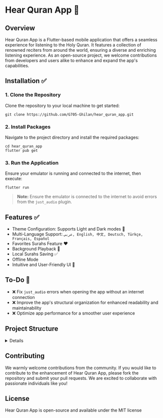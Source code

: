 # Hear Quran App 📱

## Overview
Hear Quran App is a Flutter-based mobile application that offers a seamless experience for listening to the Holy Quran. It features a collection of renowned reciters from around the world, ensuring a diverse and enriching listening experience. As an open-source project, we welcome contributions from developers and users alike to enhance and expand the app's capabilities.

## Installation ✅

### 1. Clone the Repository
Clone the repository to your local machine to get started:
```shell
git clone https://github.com/G705-Ghilan/hear_quran_app.git
```

### 2. Install Packages
Navigate to the project directory and install the required packages:
```shell
cd hear_quran_app
flutter pub get
```

### 3. Run the Application
Ensure your emulator is running and connected to the internet, then execute:
```shell
flutter run
```
> **Note:** Ensure the emulator is connected to the internet to avoid errors from the `just_audio` plugin.

## Features ✅

- Theme Configuration: Supports Light and Dark modes 💪
- Multi-Language Support: `عربي, English, 中文, Deutsch, Türkçe, Français, Español`
- Favorites Surahs Feature ♥️
- Background Playback 💯
- Local Surahs Saving ✅
- Offline Mode
- Intuitive and User-Friendly UI 🤝


## To-Do 🚀

- ❌ Fix `just_audio` errors when opening the app without an internet connection
- ❌ Improve the app's structural organization for enhanced readability and maintainability
- ❌ Optimize app performance for a smoother user experience


## Project Structure


<details>

````

lib
├── core
│   ├── app_route.dart
│   ├── extenstions.dart
│   ├── localization
│   │   ├── app_ar.arb
│   │   ├── app_en.arb
│   │   ├── generated
│   │   │   ├── strings_ar.dart
│   │   │   ├── strings.dart
│   │   │   └── strings_en.dart
│   │   └── localization.dart
│   ├── resources
│   │   ├── images.dart
│   │   ├── resources.dart
│   │   └── theme.dart
│   ├── usecase
│   │   └── usecase.dart
│   └── widgets
│       ├── bloc_player_stream.dart
│       ├── dialogs
│       │   ├── about_dialog.dart
│       │   ├── dialogs.dart
│       │   └── select_lang_dialog.dart
│       ├── headline.dart
│       ├── miniplayer
│       │   ├── custom_progress_bar.dart
│       │   ├── lerp_int.dart
│       │   ├── max_panel.dart
│       │   ├── miniplayer.dart
│       │   ├── miniplayer_wdget.dart
│       │   ├── min_panel.dart
│       │   └── play_icon.dart
│       ├── reciter_item.dart
│       ├── setting_item.dart
│       ├── surah_item.dart
│       ├── widgets.dart
│       └── with_observer.dart
├── dependencies_injection.dart
├── features
│   ├── general
│   │   ├── general.dart
│   │   └── settings
│   │       ├── cubit
│   │       │   ├── settings_cubit.dart
│   │       │   └── settings_state.dart
│   │       └── settings_tab.dart
│   └── quran_player
│       ├── data
│       │   ├── datasource
│       │   │   └── quran_local_datasource.dart
│       │   ├── models
│       │   │   ├── models.dart
│       │   │   ├── reciter_mode.dart
│       │   │   └── surah_model.dart
│       │   └── repository
│       │       └── quran_repository_impl.dart
│       ├── domain
│       │   ├── entities
│       │   │   ├── entities.dart
│       │   │   ├── reciter.dart
│       │   │   └── surah.dart
│       │   ├── repository
│       │   │   └── quran_repository.dart
│       │   └── usecases
│       │       ├── get_reciters.dart
│       │       ├── get_reciter_surahs.dart
│       │       └── usecases.dart
│       └── presentation
│           ├── cubit
│           │   ├── quran_player_cubit.dart
│           │   └── quran_player_state.dart
│           ├── navigator_wrapper.dart
│           └── tabs
│               ├── favorites.dart
│               └── home
│                   ├── home.dart
│                   ├── reciters_sub_tab.dart
│                   └── surahs_sub_tab.dart
├── hear_quran_app.dart
├── main.dart
└── services
    ├── audio_player
    │   └── quran_player.dart
    ├── hive
    │   ├── defualts_box_values.dart
    │   ├── enums.dart
    │   ├── hive.dart
    │   ├── main_box.dart
    │   └── main_box_mixin.dart
    ├── permissions_handler
    │   ├── handler.dart
    │   └── permissions_handler.dart
    └── services.dart

````

</details>



## Contributing

We warmly welcome contributions from the community. If you would like to contribute to the enhancement of Hear Quran App, please fork the repository and submit your pull requests. We are excited to collaborate with passionate individuals like you!

## License

Hear Quran App is open-source and available under the MIT license

